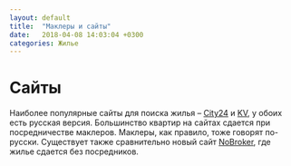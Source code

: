 ```yaml
---
layout: default
title:  "Маклеры и сайты"
date:   2018-04-08 14:03:04 +0300
categories: Жилье
---
```

# Сайты

Наиболее популярные сайты для поиска жилья – [City24](http://www.city24.ee) и [KV](http://www.kv.ee), у обоих есть русская версия. Большинство квартир на сайтах сдается при посредничестве маклеров. Маклеры, как правило, тоже говорят по-русски. Существует также сравнительно новый сайт [NoBroker](https://www.nobroker.ee), где жилье сдается без посредников.
